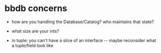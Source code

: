 # bbdb concerns

- how are you handling the Database/Catalog? who maintains that state?
- what size are your ints?

- in tuple: you can't have a slice of an interface -- maybe reconsider what a tuple/field look like